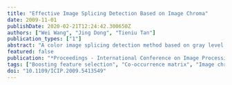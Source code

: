 ```yaml
---
title: "Effective Image Splicing Detection Based on Image Chroma"
date: 2009-11-01
publishDate: 2020-02-21T12:24:42.300650Z
authors: ["Wei Wang", "Jing Dong", "Tieniu Tan"]
publication_types: ["1"]
abstract: "A color image splicing detection method based on gray level co-occurrence matrix (GLCM) of thresholded edge image of image chroma is proposed in this paper. Edge images are generated by subtracting horizontal, vertical, main and minor diagonal pixel values from current pixel values respectively and then thresholded with a predefined threshold T. The GLCMs of edge images along the four directions serve as features for image splicing detection. Boosting feature selection is applied to select optimal features and Support Vector Machine (SVM) is utilized as classifier in our approach. The effectiveness of the proposed method has been demonstrated by our experimental results. ©2009 IEEE."
featured: false
publication: "*Proceedings - International Conference on Image Processing, ICIP*"
tags: ["Boosting feature selection", "Co-occurrence matrix", "Image chroma", "Image splicing detection", "SVM"]
doi: "10.1109/ICIP.2009.5413549"
---
```


